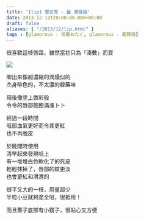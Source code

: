 ```yaml
---
title: '[lip] 雪花秀 - 藝 潤唇霜'
date: 2013-12-12T20:00:00.000+08:00
draft: false
aliases: [ "/2013/12/lip.html" ]
tags : [glamorous - 保養おたく, glamorous - 面膜魂]
---
```


很喜歡這枝唇霜，雖然當初只為「湊數」而買  

![](/images/sulwhasoolip.jpg)

唧出來像超濃縮的潤燥似的  
杰身啡色的，不太濃的韓藥味  
  
用後像塗上唇彩般  
令令的唇部飽飽滿漲卜卜    
  
經過一段時間   
咀部血氣更好而令其更紅  
也不再脫皮   
  
於晚間時使用  
清早起來發現咀上  
有一堆堆白色軟化了的死皮   
輕輕抹掉了，唇部的紋更淡  
也會更紅和滑滑的    
  
很平又大的一枝，用量超少  
半粒小豆就夠塗全咀，很抵用！   
  
而且蓋子底部有小鏡子，很貼心又方便
